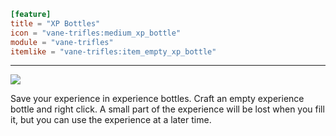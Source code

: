 ```toml
[feature]
title = "XP Bottles"
icon = "vane-trifles:medium_xp_bottle"
module = "vane-trifles"
itemlike = "vane-trifles:item_empty_xp_bottle"
```
---
![](images/xp_bottle.png)

Save your experience in experience bottles. Craft an empty experience bottle and right click. A small part of the experience will be lost when you fill it, but you can use the experience at a later time.
